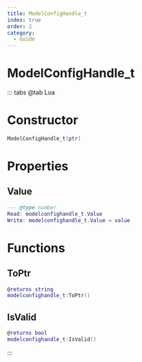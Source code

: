 ```yaml
---
title: ModelConfigHandle_t
index: true
order: 2
category:
  - Guide
---
```


# ModelConfigHandle_t

::: tabs
@tab Lua
# Constructor
```lua
ModelConfigHandle_t(ptr)
```
# Properties
## Value 
```lua
--- @type number
Read: modelconfighandle_t.Value
Write: modelconfighandle_t.Value = value
```
# Functions
## ToPtr
```lua
@returns string
modelconfighandle_t:ToPtr()
```
## IsValid
```lua
@returns bool
modelconfighandle_t:IsValid()
```

:::